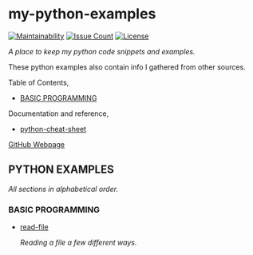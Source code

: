 # my-python-examples

[![Maintainability](https://api.codeclimate.com/v1/badges/34f7798c66ab9207ea80/maintainability)](https://codeclimate.com/github/JeffDeCola/my-python-examples/maintainability)
[![Issue Count](https://codeclimate.com/github/JeffDeCola/my-python-examples/badges/issue_count.svg)](https://codeclimate.com/github/JeffDeCola/my-python-examples/issues)
[![License](http://img.shields.io/:license-mit-blue.svg)](http://jeffdecola.mit-license.org)

_A place to keep my python code snippets and examples._

These python examples also contain info I gathered from other sources.

Table of Contents,

* [BASIC PROGRAMMING](https://github.com/JeffDeCola/my-python-examples#basic-programming)

Documentation and reference,

* [python-cheat-sheet](https://github.com/JeffDeCola/my-cheat-sheets/tree/master/software/development/languages/python-cheat-sheet)

[GitHub Webpage](https://jeffdecola.github.io/my-python-examples/)

## PYTHON EXAMPLES

_All sections in alphabetical order._

### BASIC PROGRAMMING

* [read-file](https://github.com/JeffDeCola/my-python-examples/tree/master/basic-programming/read-file)

  _Reading a file a few different ways._
